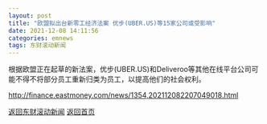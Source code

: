 ```yaml
---
layout: post
title: "欧盟拟出台新零工经济法案 优步(UBER.US)等15家公司或受影响"
date: 2021-12-08 14:11:56
categories: emnews
tags: 东财滚动新闻
---
```


根据欧盟正在起草的新法案，优步(UBER.US)和Deliveroo等其他在线平台公司可能不得不将部分员工重新归类为员工，以提高他们的社会权利。

<http://finance.eastmoney.com/news/1354,202112082207049018.html>

[返回东财滚动新闻](//finews.withounder.com/emnews/)
[返回首页](//finews.withounder.com/)